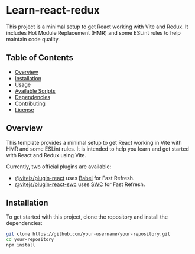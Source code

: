 # Learn-react-redux

This project is a minimal setup to get React working with Vite and Redux. It includes Hot Module Replacement (HMR) and some ESLint rules to help maintain code quality.

## Table of Contents

- [Overview](#overview)
- [Installation](#installation)
- [Usage](#usage)
- [Available Scripts](#available-scripts)
- [Dependencies](#dependencies)
- [Contributing](#contributing)
- [License](#license)

## Overview

This template provides a minimal setup to get React working in Vite with HMR and some ESLint rules. It is intended to help you learn and get started with React and Redux using Vite.

Currently, two official plugins are available:

- [@vitejs/plugin-react](https://github.com/vitejs/vite-plugin-react/blob/main/packages/plugin-react/README.md) uses [Babel](https://babeljs.io/) for Fast Refresh.
- [@vitejs/plugin-react-swc](https://github.com/vitejs/vite-plugin-react-swc) uses [SWC](https://swc.rs/) for Fast Refresh.

## Installation

To get started with this project, clone the repository and install the dependencies:

```sh
git clone https://github.com/your-username/your-repository.git
cd your-repository
npm install
